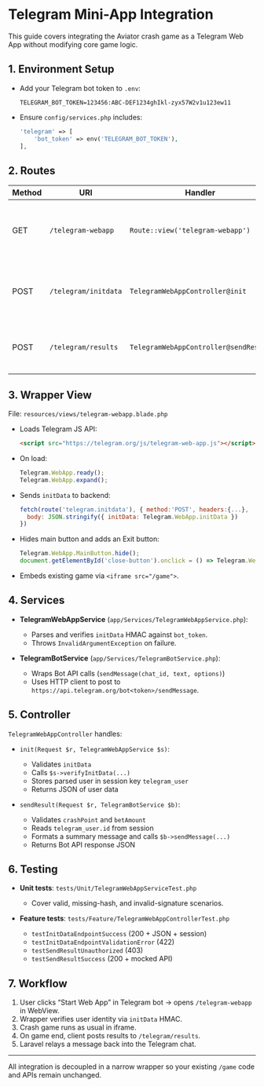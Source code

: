 # Telegram Mini-App Integration

This guide covers integrating the Aviator crash game as a Telegram Web App without modifying core game logic.

## 1. Environment Setup

- Add your Telegram bot token to `.env`:
  ```dotenv
  TELEGRAM_BOT_TOKEN=123456:ABC-DEF1234ghIkl-zyx57W2v1u123ew11
  ```
- Ensure `config/services.php` includes:
  ```php
  'telegram' => [
      'bot_token' => env('TELEGRAM_BOT_TOKEN'),
  ],
  ```

## 2. Routes

| Method | URI                 | Handler                                   | Purpose                                    |
| ------ | ------------------- | ----------------------------------------- | ------------------------------------------ |
| GET    | `/telegram-webapp`  | `Route::view('telegram-webapp')`          | Renders Web App wrapper with Telegram API  |
| POST   | `/telegram/initdata`| `TelegramWebAppController@init`           | Verify signed `initData` and store session|
| POST   | `/telegram/results` | `TelegramWebAppController@sendResult`     | Relay game results back via Bot API        |

## 3. Wrapper View

File: `resources/views/telegram-webapp.blade.php`

- Loads Telegram JS API:
  ```html
  <script src="https://telegram.org/js/telegram-web-app.js"></script>
  ```
- On load:
  ```js
  Telegram.WebApp.ready();
  Telegram.WebApp.expand();
  ```
- Sends `initData` to backend:
  ```js
  fetch(route('telegram.initdata'), { method:'POST', headers:{...},
    body: JSON.stringify({ initData: Telegram.WebApp.initData })
  })
  ```
- Hides main button and adds an Exit button:
  ```js
  Telegram.WebApp.MainButton.hide();
  document.getElementById('close-button').onclick = () => Telegram.WebApp.close();
  ```
- Embeds existing game via `<iframe src="/game">`.

## 4. Services

- **TelegramWebAppService** (`app/Services/TelegramWebAppService.php`):
  - Parses and verifies `initData` HMAC against `bot_token`.
  - Throws `InvalidArgumentException` on failure.

- **TelegramBotService** (`app/Services/TelegramBotService.php`):
  - Wraps Bot API calls (`sendMessage(chat_id, text, options)`)
  - Uses HTTP client to post to `https://api.telegram.org/bot<token>/sendMessage`.

## 5. Controller

`TelegramWebAppController` handles:

- `init(Request $r, TelegramWebAppService $s)`:
  - Validates `initData`
  - Calls `$s->verifyInitData(...)`
  - Stores parsed user in session key `telegram_user`
  - Returns JSON of user data

- `sendResult(Request $r, TelegramBotService $b)`:
  - Validates `crashPoint` and `betAmount`
  - Reads `telegram_user.id` from session
  - Formats a summary message and calls `$b->sendMessage(...)`
  - Returns Bot API response JSON

## 6. Testing

- **Unit tests**: `tests/Unit/TelegramWebAppServiceTest.php`
  - Cover valid, missing-hash, and invalid-signature scenarios.

- **Feature tests**: `tests/Feature/TelegramWebAppControllerTest.php`
  - `testInitDataEndpointSuccess` (200 + JSON + session)
  - `testInitDataEndpointValidationError` (422)
  - `testSendResultUnauthorized` (403)
  - `testSendResultSuccess` (200 + mocked API)

## 7. Workflow

1. User clicks “Start Web App” in Telegram bot → opens `/telegram-webapp` in WebView.
2. Wrapper verifies user identity via `initData` HMAC.
3. Crash game runs as usual in iframe.
4. On game end, client posts results to `/telegram/results`.
5. Laravel relays a message back into the Telegram chat.

---

All integration is decoupled in a narrow wrapper so your existing `/game` code and APIs remain unchanged. 